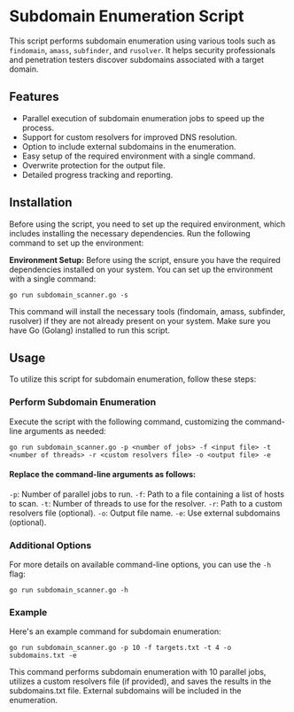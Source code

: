 # Subdomain Enumeration Script

This script performs subdomain enumeration using various tools such as `findomain`, `amass`, `subfinder`, and `rusolver`. It helps security professionals and penetration testers discover subdomains associated with a target domain.

## Features

- Parallel execution of subdomain enumeration jobs to speed up the process.
- Support for custom resolvers for improved DNS resolution.
- Option to include external subdomains in the enumeration.
- Easy setup of the required environment with a single command.
- Overwrite protection for the output file.
- Detailed progress tracking and reporting.

## Installation

Before using the script, you need to set up the required environment, which includes installing the necessary dependencies. Run the following command to set up the environment:

 **Environment Setup:** Before using the script, ensure you have the required dependencies installed on your system. You can set up the environment with a single command:

```
go run subdomain_scanner.go -s
```
This command will install the necessary tools (findomain, amass, subfinder, rusolver) if they are not already present on your system. Make sure you have Go (Golang) installed to run this script.
## Usage

To utilize this script for subdomain enumeration, follow these steps:

### Perform Subdomain Enumeration
Execute the script with the following command, customizing the command-line arguments as needed:
```
go run subdomain_scanner.go -p <number of jobs> -f <input file> -t <number of threads> -r <custom resolvers file> -o <output file> -e
```
#### Replace the command-line arguments as follows:
`-p`: Number of parallel jobs to run.
`-f`: Path to a file containing a list of hosts to scan.
`-t`: Number of threads to use for the resolver.
`-r`: Path to a custom resolvers file (optional).
`-o`: Output file name.
`-e`: Use external subdomains (optional).
### Additional Options
For more details on available command-line options, you can use the `-h` flag:
```
go run subdomain_scanner.go -h
```
### Example
Here's an example command for subdomain enumeration:
```
go run subdomain_scanner.go -p 10 -f targets.txt -t 4 -o subdomains.txt -e
```
This command performs subdomain enumeration with 10 parallel jobs, utilizes a custom resolvers file (if provided), and saves the results in the subdomains.txt file. External subdomains will be included in the enumeration.
